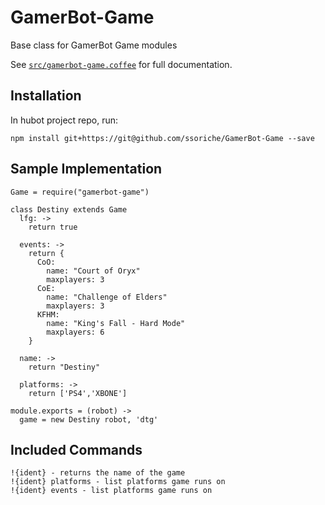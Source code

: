 # GamerBot-Game

Base class for GamerBot Game modules

See [`src/gamerbot-game.coffee`](src/gamerbot-game.coffee) for full documentation.

## Installation

In hubot project repo, run:

`npm install git+https://git@github.com/ssoriche/GamerBot-Game --save`

## Sample Implementation

```
Game = require("gamerbot-game")

class Destiny extends Game
  lfg: ->
    return true

  events: ->
    return {
      CoO:
        name: "Court of Oryx"
        maxplayers: 3
      CoE:
        name: "Challenge of Elders"
        maxplayers: 3
      KFHM:
        name: "King's Fall - Hard Mode"
        maxplayers: 6
    }

  name: ->
    return "Destiny"

  platforms: ->
    return ['PS4','XBONE']

module.exports = (robot) ->
  game = new Destiny robot, 'dtg'
```

## Included Commands

```
!{ident} - returns the name of the game
!{ident} platforms - list platforms game runs on
!{ident} events - list platforms game runs on
```
